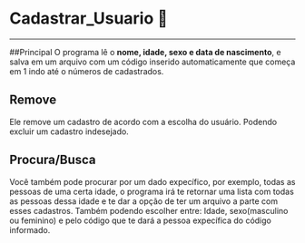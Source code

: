 # Cadastrar_Usuario :exploding_head:
***
##Principal
O programa lê o **nome, idade, sexo e data de nascimento**, e salva em um arquivo com um código  inserido automaticamente que começa em 1 indo até o números de cadastrados.

## Remove
Ele remove um cadastro de acordo com a escolha do usuário. Podendo excluir um cadastro indesejado.

## Procura/Busca
Você também pode procurar por um dado expecífico, por exemplo, todas as pessoas de uma certa idade, o programa irá te retornar uma lista com todas as pessoas dessa idade e te dar a opção de ter um arquivo a parte com esses cadastros. Também podendo escolher entre: Idade, sexo(masculino ou feminino) e pelo código que te dará a pessoa expecífica do código informado. 
